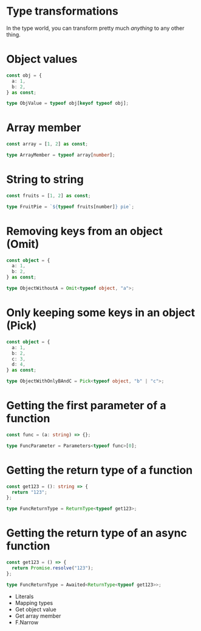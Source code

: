 <!--  -->

# Type transformations

In the type world, you can transform pretty much _anything_ to any other thing.

<!--  -->

# Object values

```ts
const obj = {
  a: 1,
  b: 2,
} as const;

type ObjValue = typeof obj[keyof typeof obj];
```

<!--  -->

# Array member

```ts
const array = [1, 2] as const;

type ArrayMember = typeof array[number];
```

<!--  -->

# String to string

```ts
const fruits = [1, 2] as const;

type FruitPie = `${typeof fruits[number]} pie`;
```

<!--  -->

# Removing keys from an object (Omit)

```ts
const object = {
  a: 1,
  b: 2,
} as const;

type ObjectWithoutA = Omit<typeof object, "a">;
```

<!--  -->

# Only keeping some keys in an object (Pick)

```ts
const object = {
  a: 1,
  b: 2,
  c: 3,
  d: 4,
} as const;

type ObjectWithOnlyBAndC = Pick<typeof object, "b" | "c">;
```

<!--  -->

# Getting the first parameter of a function

```ts
const func = (a: string) => {};

type FuncParameter = Parameters<typeof func>[0];
```

# Getting the return type of a function

```ts
const get123 = (): string => {
  return "123";
};

type FuncReturnType = ReturnType<typeof get123>;
```

# Getting the return type of an async function

```ts
const get123 = () => {
  return Promise.resolve("123");
};

type FuncReturnType = Awaited<ReturnType<typeof get123>>;
```

<!--  -->

- Literals
- Mapping types
- Get object value
- Get array member
- F.Narrow
